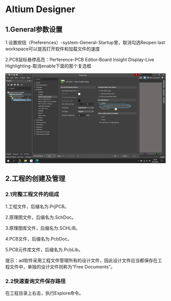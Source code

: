 # Altium Designer
## 1.General参数设置

1.设置按钮（Preferences）-system-General-Startup里，取消勾选Reopen last workspace可以提高打开软件和加载文件的速度

2.PCB鼠标悬停高亮：Perference-PCB Editor-Board Insight Display-Live Highlighting-取消enable下面的那个复选框

![image](https://github.com/Code-30/EDA-Learning-Notes/blob/main/Images/PCB%E9%BC%A0%E6%A0%87%E6%82%AC%E5%81%9C%E9%AB%98%E4%BA%AE.jpg)

## 2.工程的创建及管理

### 2.1完整工程文件的组成

1.工程文件，后缀名为.PrjPCB。

2.原理图文件，后缀名为.SchDoc。

3.原理图库文件，后缀名为.SCHLIB。

4.PCB文件，后缀名为.PcbDoc。

5.PCB元件库文件，后缀名为.PcbLib。

提示：ad软件采用工程文件管理所有的设计文件，因此设计文件应当都保存在工程文件中，单独的设计文件则称为“Free Documents”。



### 2.2快速查询文件保存路径

在工程目录上右击，执行Explore命令。
